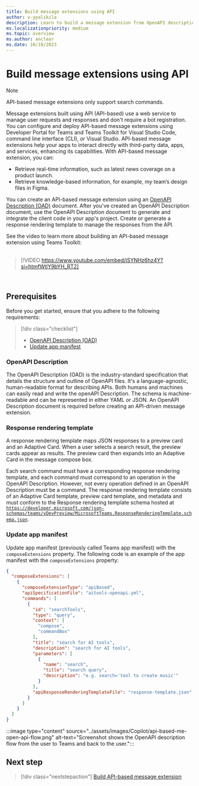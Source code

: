 ```yaml
---
title: Build message extensions using API
author: v-ypalikila
description: Learn to build a message extension from OpenAPI description document (OAD) with Developer Portal for Teams, Visual Studio Code, Teams Toolkit CLI, or Visual Studio.
ms.localizationpriority: medium
ms.topic: overview
ms.author: anclear
ms.date: 10/19/2023
---
```


# Build message extensions using API

> [!NOTE]
> API-based message extensions only support search commands.

Message extensions built using API (API-based) use a web service to manage user requests and responses and don't require a bot registration. You can configure and deploy API-based message extensions using Developer Portal for Teams and Teams Toolkit for Visual Studio Code, command line interface (CLI), or Visual Studio. API-based message extensions help your apps to interact directly with third-party data, apps, and services, enhancing its capabilities. With API-based message extension, you can:

* Retrieve real-time information, such as latest news coverage on a product launch.
* Retrieve knowledge-based information, for example, my team’s design files in Figma.

You can create an API-based message extension using an [OpenAPI Description (OAD)](https://learn.openapis.org/specification/) document. After you've created an OpenAPI Description document, use the OpenAPI Description document to generate and integrate the client code in your app's project. Create or generate a response rendering template to manage the responses from the API.

See the video to learn more about building an API-based message extension using Teams Toolkit:
</br>
</br>

> [!VIDEO https://www.youtube.com/embed/jSYNHz6hz4Y?si=htmfWtlY9bYH_RT2]

<br>

## Prerequisites

Before you get started, ensure that you adhere to the following requirements:

> [!div class="checklist"]
>
> * [OpenAPI Description (OAD)](#openapi-description)
> * [Update app manifest](#update-app-manifest)

### OpenAPI Description

The OpenAPI Description (OAD) is the industry-standard specification that details the structure and outline of OpenAPI files. It's a language-agnostic, human-readable format for describing APIs. Both humans and machines can easily read and write the openAPI Description. The schema is machine-readable and can be represented in either YAML or JSON. An OpenAPI Description document is required before creating an API-driven message extension.

### Response rendering template

A response rendering template maps JSON responses to a preview card and an Adaptive Card. When a user selects a search result, the preview cards appear as results. The preview card then expands into an Adaptive Card in the message compose box.

Each search command must have a corresponding response rendering template, and each command must correspond to an operation in the OpenAPI Description. However, not every operation defined in an OpenAPI Description must be a command. The response rendering template consists of an Adaptive Card template, preview card template, and metadata and must conform to the Response rendering template schema hosted at [`https://developer.microsoft.com/json-schemas/teams/vDevPreview/MicrosoftTeams.ResponseRenderingTemplate.schema.json`](https://developer.microsoft.com/json-schemas/teams/vDevPreview/MicrosoftTeams.ResponseRenderingTemplate.schema.json).

### Update app manifest

Update app manifest (previously called Teams app manifest) with the `composeExtensions` property. The following code is an example of the app manifest with the `composeExtensions` property:

```json
{
  "composeExtensions": [
    {
      "composeExtensionType": "apiBased",
      "apiSpecificationFile": "aitools-openapi.yml",
      "commands": [
        {
          "id": "searchTools",
          "type": "query",
          "context": [
            "compose",
            "commandBox"
          ],
          "title": "search for AI tools",
          "description": "search for AI tools",
          "parameters": [
            {
              "name": "search",
              "title": "search query",
              "description": "e.g. search='tool to create music'"
            }
          ],
          "apiResponseRenderingTemplateFile": "response-template.json"
        }
      ]
    }
  ]
}
```

:::image type="content" source="../assets/images/Copilot/api-based-me-open-api-flow.png" alt-text="Screenshot shows the OpenAPI description flow from the user to Teams and back to the user.":::

## Next step

> [!div class="nextstepaction"]
> [Build API-based message extension](build-api-based-message-extension.md)
